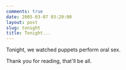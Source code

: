 ```yaml
---
comments: true
date: 2005-03-07 03:29:00
layout: post
slug: tonight
title: Tonight...
---
```


Tonight, we watched puppets perform oral sex.  

Thank you for reading, that'll be all.
